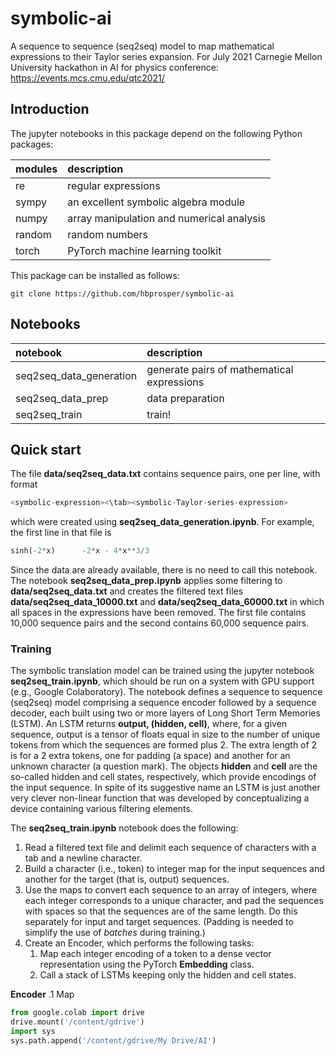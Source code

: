 # symbolic-ai
A sequence to sequence (seq2seq) model to map mathematical expressions to their Taylor series expansion. For July 2021 Carnegie Mellon University hackathon in AI for physics conference: https://events.mcs.cmu.edu/qtc2021/

## Introduction
The jupyter notebooks in this package depend on the following Python packages:

| __modules__   | __description__     |
| :---          | :---        |
| re            | regular expressions |
| sympy         | an excellent symbolic algebra module |
| numpy         | array manipulation and numerical analysis      |
| random        | random numbers |
| torch         | PyTorch machine learning toolkit |

This package can be installed as follows:
```
git clone https://github.com/hbprosper/symbolic-ai
```

## Notebooks

| __notebook__ | __description__ |
| :---         | :--- |
| seq2seq_data_generation | generate pairs of mathematical expressions |
| seq2seq_data_prep | data preparation  |
| seq2seq_train | train! |

## Quick start
The file __data/seq2seq_data.txt__ contains sequence pairs, one per line, with format

```python
<symbolic-expression><\tab><symbolic-Taylor-series-expression>
```

which were created using __seq2seq_data_generation.ipynb__. For example, the first line in that file is
```python
sinh(-2*x)      -2*x - 4*x**3/3
```  
Since the data are already available, there is no need to call this notebook. The notebook __seq2seq_data_prep.ipynb__ applies some filtering to __data/seq2seq_data.txt__ and creates the filtered text files __data/seq2seq_data_10000.txt__ and __data/seq2seq_data_60000.txt__ in which all spaces in the expressions have been removed. The first file contains 10,000 sequence pairs and the second contains 60,000 sequence pairs.

### Training
The symbolic translation model can be trained using the jupyter notebook __seq2seq_train.ipynb__, which should be run on a system with GPU support (e.g., Google Colaboratory). The notebook defines a sequence to sequence (seq2seq) model comprising a sequence encoder followed by a sequence decoder, each built using two or more layers of Long Short Term Memories (LSTM). An LSTM returns __output, (hidden, cell)__, where, for a given sequence, output is a tensor of floats equal in size to the number of unique tokens from which the sequences are formed plus 2. The extra length of 2 is for a 2 extra tokens, one for padding (a space) and another for an unknown character (a question mark). The objects __hidden__ and __cell__ are the so-called hidden and cell states, respectively, which provide encodings of the input sequence. In spite of its suggestive name an LSTM is just another very clever non-linear function that was developed by conceptualizing a device containing various filtering elements.

The __seq2seq_train.ipynb__ notebook does the following:

  1. Read a filtered text file and delimit each sequence of characters with a tab and a newline character.
  2. Build a character (i.e., token) to integer map for the input sequences and another for the target (that is, output) sequences.
  3. Use the maps to convert each sequence to an array of integers, where each integer corresponds to a unique character, and pad the sequences with spaces so that the sequences are of the same length. Do this separately for input and target sequences. (Padding is needed to simplify the use of *batches* during training.)
  4. Create an Encoder, which performs the following tasks:
     1. Map each integer encoding of a token to a dense vector representation using the PyTorch __Embedding__ class.
     2. Call a stack of LSTMs keeping only the hidden and cell states.

__Encoder__
  .1 Map 

```python
from google.colab import drive 
drive.mount('/content/gdrive')
import sys
sys.path.append('/content/gdrive/My Drive/AI')
```
